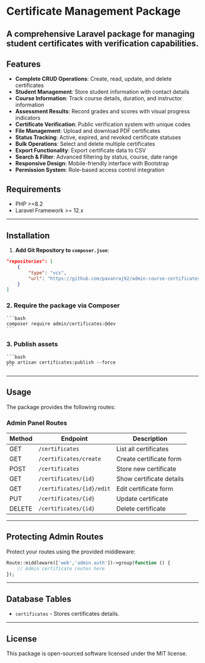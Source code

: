 # Certificate Management Package
A comprehensive Laravel package for managing student certificates with verification capabilities.
---

## Features
- **Complete CRUD Operations**: Create, read, update, and delete certificates
- **Student Management**: Store student information with contact details
- **Course Information**: Track course details, duration, and instructor information
- **Assessment Results**: Record grades and scores with visual progress indicators
- **Certificate Verification**: Public verification system with unique codes
- **File Management**: Upload and download PDF certificates
- **Status Tracking**: Active, expired, and revoked certificate statuses
- **Bulk Operations**: Select and delete multiple certificates
- **Export Functionality**: Export certificate data to CSV
- **Search & Filter**: Advanced filtering by status, course, date range
- **Responsive Design**: Mobile-friendly interface with Bootstrap
- **Permission System**: Role-based access control integration

## Requirements

- PHP >=8.2
- Laravel Framework >= 12.x

---
## Installation

1. **Add Git Repository to `composer.json`**:
```json
"repositories": [
    {
        "type": "vcs",
        "url": "https://github.com/pavanraj92/admin-course-certificates.git"
    }
]
```

### 2. Require the package via Composer
    ```bash
    composer require admin/certificates:@dev
    ```

### 3. Publish assets
    ```bash
    php artisan certificates:publish --force
    ```
---

## Usage

The package provides the following routes:

### Admin Panel Routes
| Method | Endpoint | Description |
|--------|----------|-------------|
| GET    | `/certificates` | List all certificates |
| GET    | `/certificates/create` | Create certificate form |
| POST   | `/certificates` | Store new certificate |
| GET    | `/certificates/{id}` | Show certificate details |
| GET    | `/certificates/{id}/edit` | Edit certificate form |
| PUT    | `/certificates/{id}` | Update certificate |
| DELETE | `/certificates/{id}` | Delete certificate |
---

## Protecting Admin Routes

Protect your routes using the provided middleware:

```php
Route::middleware(['web','admin.auth'])->group(function () {
    // Admin certificate routes here
});
```
---

## Database Tables
- `certificates` - Stores certificates details.
---

## License

This package is open-sourced software licensed under the MIT license.
